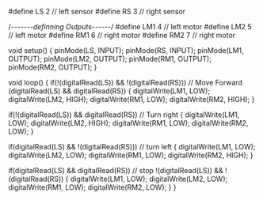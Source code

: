 #define LS 2 // left sensor
#define RS 3 // right sensor

/*-------definning Outputs------*/
#define LM1 4 // left motor
#define LM2 5 // left motor
#define RM1 6 // right motor
#define RM2 7 // right motor

void setup()
{
pinMode(LS, INPUT);
pinMode(RS, INPUT);
pinMode(LM1, OUTPUT);
pinMode(LM2, OUTPUT);
pinMode(RM1, OUTPUT);
pinMode(RM2, OUTPUT);
}

void loop()
{
if(!(digitalRead(LS)) && !(digitalRead(RS))) // Move Forward (digitalRead(LS) && digitalRead(RS))
{
digitalWrite(LM1, LOW);
digitalWrite(LM2, HIGH);
digitalWrite(RM1, LOW);
digitalWrite(RM2, HIGH);
}

if(!(digitalRead(LS)) && digitalRead(RS)) // Turn right
{
digitalWrite(LM1, LOW);
digitalWrite(LM2, HIGH);
digitalWrite(RM1, LOW);
digitalWrite(RM2, LOW);
}

if(digitalRead(LS) && !(digitalRead(RS))) // turn left
{
digitalWrite(LM1, LOW);
digitalWrite(LM2, LOW);
digitalWrite(RM1, LOW);
digitalWrite(RM2, HIGH);
}

if(digitalRead(LS) && digitalRead(RS)) // stop !(digitalRead(LS)) && !(digitalRead(RS))
{
digitalWrite(LM1, LOW);
digitalWrite(LM2, LOW);
digitalWrite(RM1, LOW);
digitalWrite(RM2, LOW);
}
}
